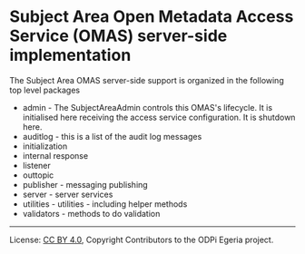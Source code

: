 <!-- SPDX-License-Identifier: CC-BY-4.0 -->
<!-- Copyright Contributors to the ODPi Egeria project. -->

# Subject Area Open Metadata Access Service (OMAS) server-side implementation

The Subject Area OMAS server-side support is organized in the following top level packages 

* admin -  The SubjectAreaAdmin controls this OMAS's lifecycle. It is initialised here receiving the access service configuration. It is shutdown here.
* auditlog - this is a list of the audit log messages
* initialization 
* internal response
* listener
* outtopic 
* publisher - messaging publishing
* server - server services
* utilities - utilities - including helper methods
* validators - methods to do validation

----
License: [CC BY 4.0](https://creativecommons.org/licenses/by/4.0/),
Copyright Contributors to the ODPi Egeria project.